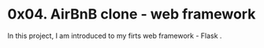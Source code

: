 # 0x04. AirBnB clone - web framework

In this project, I am introduced to my firts web framework - Flask .
